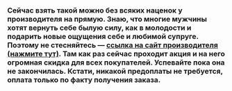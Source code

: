 <h3>Сейчас взять такой можно без всяких наценок у производителя на прямую. Знаю, что многие мужчины хотят вернуть себе былую силу,
 как в молодости и подарить новые ощущения себе и любимой супруге.
 Поэтому не стесняйтесь — <a href="https://vk.cc/aBgyly" target="_blank">ссылка на сайт производителя (нажмите тут)</a>. 
 Там как раз сейчас проходит акция и на него огромная скидка для всех покупателей. Успевайте пока она не закончилась. 
 Кстати, никакой предоплаты не требуется, оплата только по факту получения заказа.</h3>
